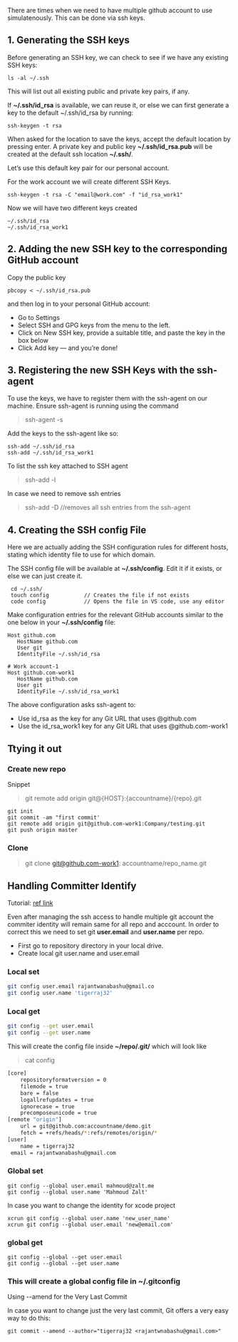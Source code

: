 There are times when we need to have multiple github account to use simulatenously. This can be done via ssh keys.

## 1. Generating the SSH keys
Before generating an SSH key, we can check to see if we have any existing SSH keys: 
``` 
ls -al ~/.ssh 
```

This will list out all existing public and private key pairs, if any.

If **~/.ssh/id_rsa** is available, we can reuse it, or else we can first generate a key to the default ~/.ssh/id_rsa by running:
```
ssh-keygen -t rsa
```

When asked for the location to save the keys, accept the default location by pressing enter. A private key and public key 
**~/.ssh/id_rsa.pub** will be created at the default ssh location **~/.ssh/**.

Let’s use this default key pair for our personal account.

For the work account we will create different SSH Keys.

```
ssh-keygen -t rsa -C "email@work.com" -f "id_rsa_work1"
```

Now we will have two different keys created 

```
~/.ssh/id_rsa
~/.ssh/id_rsa_work1
```

## 2. Adding the new SSH key to the corresponding GitHub account

Copy the public key 

``` 
pbcopy < ~/.ssh/id_rsa.pub 
```

and then log in to your personal GitHub account:

- Go to Settings
- Select SSH and GPG keys from the menu to the left.
- Click on New SSH key, provide a suitable title, and paste the key in the box below
- Click Add key — and you’re done!


## 3. Registering the new SSH Keys with the ssh-agent

To use the keys, we have to register them with the ssh-agent on our machine. Ensure ssh-agent is running using the command
> ssh-agent -s


Add the keys to the ssh-agent like so:

```
ssh-add ~/.ssh/id_rsa
ssh-add ~/.ssh/id_rsa_work1
```

To list the ssh key attached to SSH agent
> ssh-add -l

In case we need to remove ssh entries 
> ssh-add -D            //removes all ssh entries from the ssh-agent

## 4. Creating the SSH config File
Here we are actually adding the SSH configuration rules for different hosts, stating which identity file to use for which
domain.

The SSH config file will be available at **~/.ssh/config**. Edit it if it exists, or else we can just create it.

```
 cd ~/.ssh/
 touch config           // Creates the file if not exists
 code config            // Opens the file in VS code, use any editor
```

Make configuration entries for the relevant GitHub accounts similar to the one below in your **~/.ssh/config** file:

```
Host github.com
   HostName github.com
   User git
   IdentityFile ~/.ssh/id_rsa
   
# Work account-1
Host github.com-work1 
   HostName github.com
   User git
   IdentityFile ~/.ssh/id_rsa_work1
```

The above configuration asks ssh-agent to:

- Use id_rsa as the key for any Git URL that uses @github.com
- Use the id_rsa_work1 key for any Git URL that uses @github.com-work1


## Ttying it out

### Create new repo

Snippet
> git remote add origin git@{HOST}:{accountname}/{repo}.git


```
git init
git commit -am "first commit'
git remote add origin git@github.com-work1:Company/testing.git
git push origin master

```

### Clone

> git clone git@github.com-work1: accountname/repo_name.git




## Handling Committer Identify

Tutorial: [ref link](https://www.git-tower.com/learn/git/faq/change-author-name-email)

Even after managing the ssh access to handle multiple git account the commiter identity will remain same for all repo and acccount. In order to correct this we need to set git **user.email** and **user.name** per repo.

 - First go to repository directory in your local drive.
 - Create local git user.name and user.email
### Local set

```bash
git config user.email rajantwanabashu@gmail.co
git config user.name 'tigerraj32'
```

### Local get
```bash
git config --get user.email
git config --get user.name
```
This will create the config file inside **~/repo/.git/** which will look like

> cat config 
```bash 
[core]
	repositoryformatversion = 0
	filemode = true
	bare = false
	logallrefupdates = true
	ignorecase = true
	precomposeunicode = true
[remote "origin"]
	url = git@github.com:accountname/demo.git
	fetch = +refs/heads/*:refs/remotes/origin/*
[user]
	name = tigerraj32
 email = rajantwanabashu@gmail.com

```

### Global set
```
git config --global user.email mahmoud@zalt.me
git config --global user.name 'Mahmoud Zalt'
```
In case you want to change the identity for xcode project
```
xcrun git config --global user.name 'new_user_name'
xcrun git config --global user.email 'new@email.com'
```

### global get
```
git config --global --get user.email
git config --global --get user.name
```

### This will create a global config file in **~/.gitconfig**


Using --amend for the Very Last Commit

In case you want to change just the very last commit, Git offers a very easy way to do this:

```
git commit --amend --author="tigerraj32 <rajantwnabashu@gmail.com>"
```


